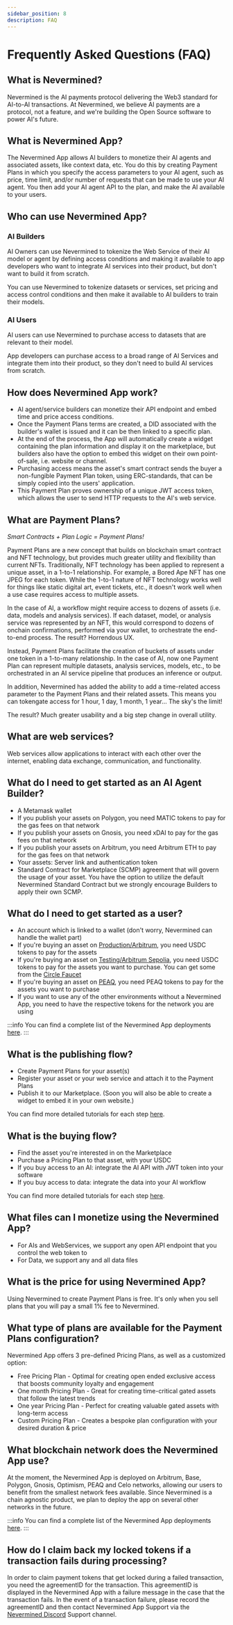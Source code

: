 ```yaml
---
sidebar_position: 8 
description: FAQ
---
```


# Frequently Asked Questions (FAQ)

## What is Nevermined?

Nevermined is the AI payments protocol delivering the Web3 standard for AI-to-AI transactions. At Nevermined, we believe AI payments are a protocol, not a feature, and we're building the Open Source software to power AI's future.

## What is Nevermined App?

The Nevermined App allows AI builders to monetize their AI agents and associated assets, like context data, etc. You do this by creating Payment Plans in which you specify the access parameters to your AI agent, such as price, time limit, and/or number of requests that can be made to use your AI agent. You then add your AI agent API to the plan, and make the AI available to your users.

## Who can use Nevermined App?

### AI Builders

AI Owners can use Nevermined to tokenize the Web Service of their AI model or agent by defining access conditions and making it available to app developers who want to integrate AI services into their product, but don't want to build it from scratch.

You can use Nevermined to tokenize datasets or services, set pricing and access control conditions and then make it available to AI builders to train their models.

### AI Users

AI users can use Nevermined to purchase access to datasets that are relevant to their model.

App developers can purchase access to a broad range of AI Services and integrate them into their product, so they don't need to build AI services from scratch.  

## How does Nevermined App work?

* AI agent/service builders can monetize their API endpoint and embed time and price access conditions.
* Once the Payment Plans terms are created, a DID associated with the builder's wallet is issued and it can be then linked to a specific plan.
* At the end of the process, the App will automatically create a widget containing the plan information and display it on the marketplace, but builders also have the option to embed this widget on their own point-of-sale, i.e. website or channel.
* Purchasing access means the asset's smart contract sends the buyer a non-fungible Payment Plan token, using ERC-standards, that can be simply copied into the users' application.
* This Payment Plan proves ownership of a unique JWT access token, which allows the user to send HTTP requests to the AI's web service.

## What are Payment Plans?

*Smart Contracts + Plan Logic = Payment Plans!*

Payment Plans are a new concept that builds on blockchain smart contract and NFT technology, but provides much greater utility and flexibility than current NFTs. Traditionally, NFT technology has been applied to represent a unique asset, in a 1-to-1 relationship. For example, a Bored Ape NFT has one JPEG for each token. While the 1-to-1 nature of NFT technology works well for things like static digital art, event tickets, etc., it doesn't work well when a use case requires access to multiple assets.

In the case of AI, a workflow might require access to dozens of assets (i.e. data, models and analysis services). If each dataset, model, or analysis service was represented by an NFT, this would correspond to dozens of onchain confirmations, performed via your wallet, to orchestrate the end-to-end process. The result? Horrendous UX.

Instead, Payment Plans facilitate the creation of buckets of assets under one token in a 1-to-many relationship. In the case of AI, now one Payment Plan can represent multiple datasets, analysis services, models, etc., to be orchestrated in an AI service pipeline that produces an inference or output.

In addition, Nevermined has added the ability to add a time-related access parameter to the Payment Plans and their related assets. This means you can tokengate access for 1 hour, 1 day, 1 month, 1 year… The sky's the limit!

The result? Much greater usability and a big step change in overall utility.

## What are web services?

Web services allow applications to interact with each other over the internet, enabling data exchange, communication, and functionality.

## What do I need to get started as an AI Agent Builder?

* A Metamask wallet
* If you publish your assets on Polygon, you need MATIC tokens to pay for the gas fees on that network
* If you publish your assets on Gnosis, you need xDAI to pay for the gas fees on that network
* If you publish your assets on Arbitrum, you need Arbitrum ETH to pay for the gas fees on that network
* Your assets: Server link and authentication token
* Standard Contract for Marketplace (SCMP) agreement that will govern the usage of your asset. You have the option to utilize the default Nevermined Standard Contract but we strongly encourage Builders to apply their own SCMP.

## What do I need to get started as a user?

* An account which is linked to a wallet (don't worry, Nevermined can handle the wallet part)
* If you're buying an asset on [Production/Arbitrum](https://nevermined.app/), you need USDC tokens to pay for the assets
* If you're buying an asset on [Testing/Arbitrum Sepolia](https://testing.nevermined.app/), you need USDC tokens to pay for the assets you want to purchase. You can get some from the [Circle Faucet](https://faucet.circle.com/)
* If you're buying an asset on [PEAQ](https://peaq.nevermined.app/), you need PEAQ tokens to pay for the assets you want to purchase
* If you want to use any of the other environments without a Nevermined App, you need to have the respective tokens for the network you are using

:::info
You can find a complete list of the Nevermined App deployments [here](../environments/).
:::

## What is the publishing flow?

* Create Payment Plans for your asset(s)
* Register your asset or your web service and attach it to the Payment Plans
* Publish it to our Marketplace. (Soon you will also be able to create a widget to embed it in your own website.)

You can find more detailed tutorials for each step [here](../tutorials/).

## What is the buying flow?

* Find the asset you're interested in on the Marketplace
* Purchase a Pricing Plan to that asset, with your USDC
* If you buy access to an AI: integrate the AI API with JWT token into your software
* If you buy access to data: integrate the data into your AI workflow

You can find more detailed tutorials for each step [here](../tutorials/).

## What files can I monetize using the Nevermined App?

* For AIs and WebServices, we support any open API endpoint that you control the web token to
* For Data, we support any and all data files

## What is the price for using Nevermined App?

Using Nevermined to create Payment Plans is free. It's only when you sell plans that you will pay a small 1% fee to Nevermined.

## What type of plans are available for the Payment Plans configuration?

Nevermined App offers 3 pre-defined Pricing Plans, as well as a customized option:

* Free Pricing Plan - Optimal for creating open ended exclusive access that boosts community loyalty and engagement
* One month Pricing Plan - Great for creating time-critical gated assets that follow the latest trends
* One year Pricing Plan - Perfect for creating valuable gated assets with long-term access
* Custom Pricing Plan - Creates a bespoke plan configuration with your desired duration & price

## What blockchain network does the Nevermined App use?

At the moment, the Nevermined App is deployed on Arbitrum, Base, Polygon, Gnosis, Optimism, PEAQ and Celo networks, allowing our users to benefit from the smallest network fees available. Since Nevermined is a chain agnostic product, we plan to deploy the app on several other networks in the future.

:::info
You can find a complete list of the Nevermined App deployments [here](../environments/).
:::

## How do I claim back my locked tokens if a transaction fails during processing?

In order to claim payment tokens that get locked during a failed transaction, you need the agreementID for the transaction. This agreementID is displayed in the Nevermined App with a failure message in the case that the transaction fails. In the event of a transaction failure, please record the agreementID and then contact Nevermined App Support via the [Nevermined Discord](https://discord.com/invite/GZju2qScKq) Support channel.
